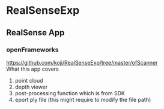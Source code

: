 # RealSenseExp
## RealSense App

### openFrameworks
https://github.com/koji/RealSenseExp/tree/master/ofScanner     
What this app covers  
1. point cloud
2. depth viewer
3. post-processing function which is from SDK
4. eport ply file (this might require to modify the file path)


